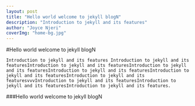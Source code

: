 ```yaml
---
layout: post
title: "Hello world welcome to jekyll blogN"
description: "Introduction to jekyll and its features"
author: "Joyce Njeri"
coverImg: "home-bg.jpg"
---
```



#Hello world welcome to jekyll blogN
	
	Introduction to jekyll and its features Introduction to jekyll and its featuresIntroduction to jekyll and its featuresIntroduction to jekyll and its featuresIntroduction to jekyll and its featuresIntroduction to jekyll and its featuresIntroduction to jekyll and its featuresvvvIntroduction to jekyll and its featuresIntroduction to jekyll and its featuresIntroduction to jekyll and its features.

###Hello world welcome to jekyll blogN